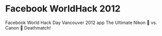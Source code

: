 Facebook WorldHack 2012
=============

Facebook World Hack Day Vancouver 2012 app
The Ultimate Nikon 👑 vs. Canon 💩 Deathmatch!
